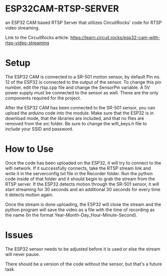 # ESP32CAM-RTSP-SERVER
an ESP32 CAM based RTSP Server that utilizes CircuitRocks' code for RTSP video streaming.

Link to the CircuitRocks article: https://learn.circuit.rocks/esp32-cam-with-rtsp-video-streaming

# Setup
The ESP32 CAM is connected to a SR-501 motion sensor, by default Pin no. 12 of the ESP32 is connected to the output of the sensor. To change this pin number, edit the rtsp.cpp file and change the SensorPin variable.
A 5V power supply must be connected to the sensor as well. These are the only components required for the project.

After the ESP32 CAM has been connected to the SR-501 sensor, you can upload the arduino code into the module. Make sure that the ESP32 is in download mode, that the libraries are included, and that no files are removed from the src folder. Be sure to change the wifi_keys.h file to include your SSID and password.

# How to Use
Once the code has been uploaded on the ESP32, it will try to connect to the wifi network. If it successfully connects, take the RTSP stream link and write it in the serverconfig.txt file in the Recorder folder. Run the python code inside of that folder and it should begin to grab the stream from the RTSP server. If the ESP32 detects motion through the SR-501 sensor, it will start streaming for 30 seconds and an additional 30 seconds for every time it detects motion again.

Once the stream is done uploading, the ESP32 will close the stream and the python program will save the video as a file with the time of recording as the name (In the format Year-Month-Day_Hour-Minute-Second).

# Issues
The ESP32 sensor needs to be adjusted before it is used or else the stream will never pause.

There should be a version of the code without the sensor, but that's a future task.
